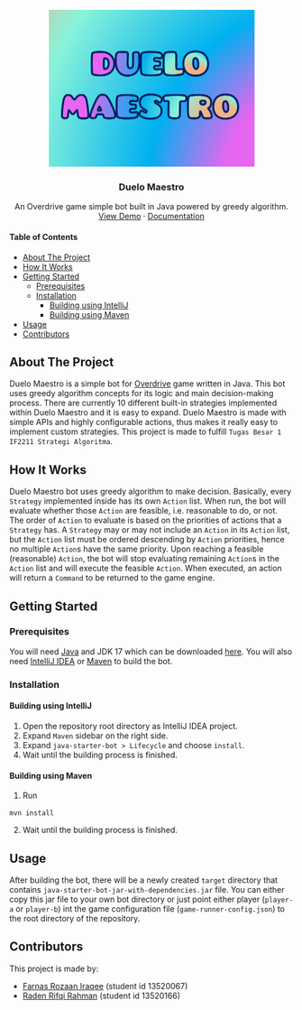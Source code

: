 <div id="top"></div>
<br />
<div align="center">
  <a href="https://github.com/Radenz/duelo-maestro">
    <img src="logo.png" alt="Logo" width="365" height="278">
  </a>

<h3 align="center">Duelo Maestro</h3>

  <p align="center">
    An Overdrive game simple bot built in Java powered by greedy algorithm.
    <br />
    <a href="demo">View Demo</a>
    ·
    <a href="https://duelo-maestro-docs.web.app/">Documentation</a>
  </p>
</div>

#### Table of Contents
- [About The Project](#about-the-project)
- [How It Works](#how-it-works)
- [Getting Started](#getting-started)
  - [Prerequisites](#prerequisites)
  - [Installation](#installation)
    - [Building using IntelliJ](#building-using-intellij)
    - [Building using Maven](#building-using-maven)
- [Usage](#usage)
- [Contributors](#contributors)

## About The Project

Duelo Maestro is a simple bot for [Overdrive](https://github.com/EntelectChallenge/2020-Overdrive)
game written in Java. This bot uses greedy algorithm concepts for its logic and main decision-making
process. There are currently 10 different built-in strategies implemented within Duelo Maestro and it is easy
to expand. Duelo Maestro is made with simple APIs and highly configurable actions, thus makes
it really easy to implement custom strategies. This project is made to fulfill
`Tugas Besar 1 IF2211 Strategi Algoritma`.

## How It Works
Duelo Maestro bot uses greedy algorithm to make decision. Basically, every
`Strategy` implemented inside has its own `Action` list. When run, the bot will
evaluate whether those `Action` are feasible, i.e. reasonable to do, or not. The order of
`Action` to evaluate is based on the priorities of actions that a `Strategy` has.
A `Strategy` may or may not include an `Action` in its `Action` list, but the `Action`
list must be ordered descending by `Action` priorities, hence no multiple `Action`s
have the same priority. Upon reaching a feasible (reasonable) `Action`, the bot will
stop evaluating remaining `Action`s in the `Action` list and will execute the
feasible `Action`. When executed, an action will return a `Command` to be returned
to the game engine.

## Getting Started

### Prerequisites

You will need [Java](https://www.java.com/en/download/) and JDK 17 which can
be downloaded [here](https://www.oracle.com/java/technologies/downloads/). You
will also need [IntelliJ IDEA](https://www.jetbrains.com/idea/download/) or
[Maven](https://maven.apache.org/download.cgi) to build the bot.

### Installation

#### Building using IntelliJ
1. Open the repository root directory as IntelliJ IDEA project.
2. Expand `Maven` sidebar on the right side.
3. Expand `java-starter-bot > Lifecycle` and choose `install`.
4. Wait until the building process is finished.

#### Building using Maven
1. Run
```
mvn install
```
2. Wait until the building process is finished.

## Usage
After building the bot, there will be a newly created `target` directory that
contains `java-starter-bot-jar-with-dependencies.jar` file. You can either copy
this jar file to your own bot directory or just point either player (`player-a` or
`player-b`) int the game configuration file (`game-runner-config.json`) to the
root directory of the repository.

## Contributors
This project is made by:
- [Farnas Rozaan Iraqee](https://github.com/OjaanIr/) (student id 13520067)
- [Raden Rifqi Rahman](https://github.com/Radenz/) (student id 13520166)